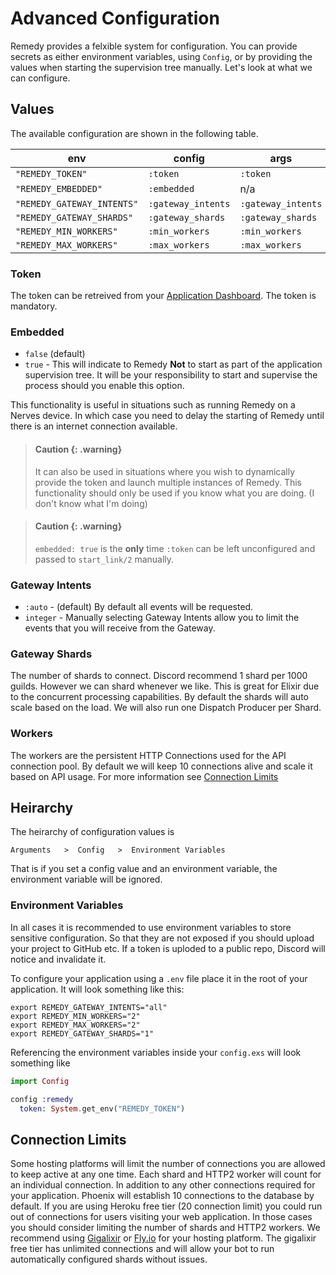 # Advanced Configuration

Remedy provides a felxible system for configuration. You can provide secrets as
either environment variables, using `Config`, or by providing the values when
starting the supervision tree manually. Let's look at what we can configure.

## Values

The available configuration are shown in the following table.

| env                           | config             | args               |
| ----                          | ----               | ----               |
| `"REMEDY_TOKEN"`              | `:token`           | `:token`           |
| `"REMEDY_EMBEDDED"`           | `:embedded`        |  n/a               |
| `"REMEDY_GATEWAY_INTENTS"`    | `:gateway_intents` | `:gateway_intents` |
| `"REMEDY_GATEWAY_SHARDS"`     | `:gateway_shards`  | `:gateway_shards`  |
| `"REMEDY_MIN_WORKERS"`        | `:min_workers`     | `:min_workers`     |
| `"REMEDY_MAX_WORKERS"`        | `:max_workers`     | `:max_workers`     |

### Token
The token can be retreived from your [Application Dashboard](https://discord.com/developers/applications). The token is mandatory.

### Embedded

- `false` (default)
- `true` - This will indicate to Remedy **Not** to start as part of the application supervision tree. It will be your responsibility to start and supervise the process should you enable this option.

This functionality is useful in situations such as running Remedy on a Nerves device. In which case you need to delay the starting of Remedy until there is an internet connection available.

> #### Caution {: .warning}
>
> It can also be used in situations where you wish to dynamically provide the token and launch multiple instances of Remedy. This functionality should only be used if you know what you are doing. (I don't know what I'm doing)

> #### Caution {: .warning}
>
> `embedded: true` is the **only** time `:token` can be left unconfigured and passed to `start_link/2` manually.

### Gateway Intents

- `:auto` - (default) By default all events will be requested.
- `integer` - Manually selecting Gateway Intents allow you to limit the events that you will receive from the Gateway.

### Gateway Shards
The number of shards to connect. Discord recommend 1 shard per 1000 guilds. However we can shard whenever we like. This is great for Elixir due to the concurrent processing capabilities. By default the shards will auto scale based on the load. We will also run one Dispatch Producer per Shard.

### Workers
The workers are the persistent HTTP Connections used for the API connection pool. By default we will keep 10 connections alive and scale it based on API usage. For more information see [Connection Limits](#connection-limits)


## Heirarchy

The heirarchy of configuration values is

    Arguments   >  Config   >  Environment Variables

That is if you set a config value and an environment variable, the environment variable will be ignored.


### Environment Variables
In all cases it is recommended to use environment variables to store sensitive configuration. So that they are not exposed if you should upload your project to GitHub etc. If a token is uploded to a public repo, Discord will notice and invalidate it.

To configure your application using a `.env` file place it in the root of your application. It will look something like this:
```
export REMEDY_GATEWAY_INTENTS="all"
export REMEDY_MIN_WORKERS="2"
export REMEDY_MAX_WORKERS="2"
export REMEDY_GATEWAY_SHARDS="1"
```

Referencing the environment variables inside your `config.exs` will look something like

```elixir
import Config

config :remedy
  token: System.get_env("REMEDY_TOKEN")

```


## Connection Limits
Some hosting platforms will limit the number of connections you are allowed to keep active at any one time.
Each shard and HTTP2 worker will count for an individual connection. In addition to any other connections required for your application. Phoenix will establish 10 connections to the database by default. If you are using Heroku free tier (20 connection limit) you could run out of connections for users visiting your web application. In those cases you should consider limiting the number of shards and HTTP2 workers.
We recommend using [Gigalixir](https://www.gigalixir.com/) or [Fly.io](https://fly.io/) for your hosting platform. The gigalixir free tier has unlimited connections and will allow your bot to run automatically configured shards without issues.
